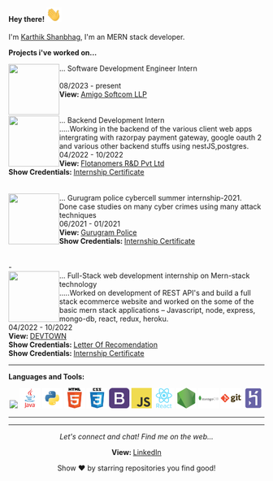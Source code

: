 <h4> Hey there! <img src="https://raw.githubusercontent.com/PriyaBihani/PriyaBihani/main/wave.gif" width="30px"></h4>

I'm [Karthik Shanbhag](https://karthikshanbhag.github.io/MY-PORFOLIO/), I'm an MERN stack developer.

**Projects i've worked on...**

 <div>
 <img width="100" height="100" align='left' src="https://media.licdn.com/dms/image/C4D0BAQFTUKQWtMvPbQ/company-logo_200_200/0/1661939932983?e=1700697600&v=beta&t=_l_OEt5RUbinMumstq1QVwOdcDO6cKuju77FxRKfNvo" >
    ... Software Development Engineer Intern<br/>
<!--     .....Working in the backend of the various client web apps intergrating with razorpay payment gateway, google oauth 2 and various other backend stuffs using nestJS,postgres. -->
    <br />
    08/2023 - present
    <br />
    <strong>View: </strong> <a href="https://tryamigo.com/" >Amigo Softcom LLP</a> 
    <br /> 
<!--            <strong>Show Credentials: </strong> <a href="https://drive.google.com/file/d/1UEGk5vPLdytoyV1dV0mhEw2ro4h7g6UJ/view?usp=sharing" >Internship Certificate</a>  -->
    <br /> 
  </div>


   <br />
    <div>
    <img width="100" height="100" align='left' src="https://media.licdn.com/dms/image/C560BAQEuthsfjDr4og/company-logo_200_200/0/1543920954810?e=2147483647&v=beta&t=sSKs6_eF1EHlVgKE2qthnbZjRmpc97Bcbqs-bRIT7ew" >
    ... Backend Development Intern<br/>
    .....Working in the backend of the various client web apps intergrating with razorpay payment gateway, google oauth 2 and various other backend stuffs using nestJS,postgres.
    <br />
    04/2022 - 10/2022
    <br />
    <strong>View: </strong> <a href="https://www.flotanomers.com/" >Flotanomers R&D Pvt Ltd</a> 
    <br /> 
           <strong>Show Credentials: </strong> <a href="https://drive.google.com/file/d/1UEGk5vPLdytoyV1dV0mhEw2ro4h7g6UJ/view?usp=sharing" >Internship Certificate</a> 
    <br /> 
  </div>


   <br />
   <br />
  <div>
    <img width="100" height="100" align='left' src="https://encrypted-tbn0.gstatic.com/images?q=tbn:ANd9GcR5kgNpiXLjUhGi69xTOHrxKUdQyGBDPKBXn4twR5pP7A&s" >
    ... Gurugram police cybercell summer internship-2021.
       <br/> Done case studies on many cyber crimes using many attack techniques<br/>
       06/2021 - 01/2021
    <br />
    <strong>View: </strong> <a href="https://gurgaon.haryanapolice.gov.in/cyber-crime" >Gurugram Police</a> 
    <br />
    <strong>Show Credentials: </strong> <a href="https://drive.google.com/file/d/1xAZiRMBvILSGl2erlXJj7rJdNl0DmTUl/view?usp=share_link" >Internship Certificate</a>
    <br/>
    <br /> 
  </div>
   <br /> 
 - <div>
    <img width="100" height="100" align='left' src="https://global-uploads.webflow.com/6077f96cf4fa19216396daaf/61a1bee63c6e040a0dd33805_LOGO.svg" >
    ... Full-Stack web development internship on Mern-stack technology<br/>
    .....Worked on development of REST API's and build a full stack ecommerce website and worked on the some of the basic mern stack applications – Javascript, node, express, mongo-db, react, redux, heroku.
    <br />
    04/2022 - 10/2022
    <br />
    <strong>View: </strong> <a href="https://www.devtown.in/" >DEVTOWN</a> 
    <br /> 
           <strong>Show Credentials: </strong> <a href="https://drive.google.com/file/d/13izgspYcQyItrRMcxNkJ1suoPew34pUt/view?usp=share_link" >Letter Of Recomendation</a> 
    <br /> 
           <strong>Show Credentials: </strong> <a href="https://drive.google.com/file/d/13XxaZFd32dTsFDzTQbKJfHpoKBMm1zPV/view?usp=share_link" >Internship Certificate</a> 
    <br /> 
  </div>



  ***

**Languages and Tools:**

<p align="center">

  <div align="center">
  
 <code><img height="40" src="https://banner2.cleanpng.com/20180426/gtw/kisspng-computer-icons-computer-terminal-command-5ae16a502f3540.7455852615247222561934.jpg"></code> <code><img height="40" src="https://raw.githubusercontent.com/devicons/devicon/master/icons/java/java-original-wordmark.svg"></code> <code><img height="40" src="https://raw.githubusercontent.com/github/explore/80688e429a7d4ef2fca1e82350fe8e3517d3494d/topics/python/python.png"></code> <code><img height="40" src="https://raw.githubusercontent.com/github/explore/80688e429a7d4ef2fca1e82350fe8e3517d3494d/topics/html/html.png"></code> <code><img height="40" src="https://raw.githubusercontent.com/github/explore/80688e429a7d4ef2fca1e82350fe8e3517d3494d/topics/css/css.png"></code> <code><img height="40" src="https://raw.githubusercontent.com/github/explore/80688e429a7d4ef2fca1e82350fe8e3517d3494d/topics/bootstrap/bootstrap.png"></code> <code><img height="40" src="https://raw.githubusercontent.com/github/explore/80688e429a7d4ef2fca1e82350fe8e3517d3494d/topics/javascript/javascript.png"></code> <code><img height="40" src="https://raw.githubusercontent.com/devicons/devicon/master/icons/react/react-original-wordmark.svg"></code> <code><img height="40" src="https://raw.githubusercontent.com/github/explore/80688e429a7d4ef2fca1e82350fe8e3517d3494d/topics/nodejs/nodejs.png"></code> <code><img height="40" src="https://raw.githubusercontent.com/github/explore/80688e429a7d4ef2fca1e82350fe8e3517d3494d/topics/mongodb/mongodb.png"></code> <code><img height="40" src="https://raw.githubusercontent.com/github/explore/80688e429a7d4ef2fca1e82350fe8e3517d3494d/topics/git/git.png"></code> <code><img height="40" src="https://raw.githubusercontent.com/devicons/devicon/master/icons/heroku/heroku-plain.svg"></code> 

  </div>
  </p>

---

<!-- **Github Stats:**

<p align="center">
    <img src="https://github-readme-stats.vercel.app/api/top-langs/?username=kartik18g&count_private=true&theme=dracula&hide=EJS,Python">
    &nbsp;&nbsp;&nbsp;&nbsp;
  <img src="https://github-readme-stats.vercel.app/api?username=kartik18g&hide=stars&show_icons=true&theme=dracula&line_height=32">
</p>
-->
---

<p align="center">
  <i>Let's connect and chat! Find me on the web...</i>
  
  <div align="center">
  
 <strong>View: </strong> <a href="https://www.linkedin.com/in/karthik-shanbhag-9339631bb/" >LinkedIn</a>  
 
</div>
  <p align="center">
    Show ❤️ by starring repositories you find good! 
  </p>
</p>
 

<div align="right">
